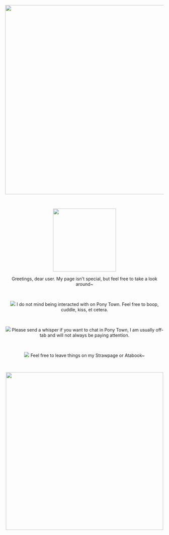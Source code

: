 <p align="center">
<img src="https://64.media.tumblr.com/63949ea4dc5a9bc420a72f6c383a66d1/c54703c9734fdba6-04/s1280x1920/8d37ae0f18dfc20481f88b419bc0390ce01e9845.png" width="600px" class="center"/>
</p>
<br>
<p align="center">
<img src="http://i748.photobucket.com/albums/xx122/luuuh/divisorias/barinhas47.gif" width="200px" class="center"/>
</p>
<p align="center">
Greetings, dear user. My page isn't special, but feel free to take a look around~
</p>
<br>
<p align="center">
<img src="https://i.imgur.com/dgd9Xvy.gif"/> I do not mind being interacted with on Pony Town. Feel free to boop, cuddle, kiss, et cetera.
</p>
<br>
<p align="center">
<img src="https://i.imgur.com/dgd9Xvy.gif"/> Please send a whisper if you want to chat in Pony Town, I am usually off-tab and will not always be paying attention.
</p>
<br>
<p align="center">
<img src="https://i.imgur.com/dgd9Xvy.gif"/> Feel free to leave things on my Strawpage or Atabook~
</p>
<br>
<p align="center">
<img src="https://64.media.tumblr.com/c8bcd984ea0c92dbeeef7e9802cd14f8/a0ad4fdb1ec6b1ac-e0/s500x750/cef952228fef1a6c245d1f18d25a25247925bd04.gifv" width="500px" class="center"/>
</p>
